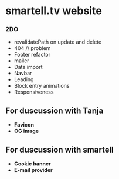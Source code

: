 # smartell.tv website

### 2DO

- revalidatePath on update and delete
- 404 // problem
- Footer refactor
- mailer
- Data import
- Navbar
- Leading
- Block entry animations
- Responsiveness

## For duscussion with Tanja

- **Favicon**
- **OG image**

## For duscussion with smartell

- **Cookie banner**
- **E-mail provider**
